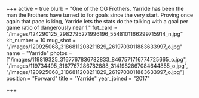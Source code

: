 +++
active = true
blurb = "One of the OG Frothers. Yarride has been the man the Frothers have turned to for goals since the very start. Proving once again that pace is king, Yarride lets the stats do the talking with a goal per game ratio of dangerously near 1."
fut_card = "/images/124290125_2982795271996196_5548101166299715914_n.jpg"
kit_number = 10
mug_shot = "/images/120925068_3186811208211829_2619703011883633997_o.jpg"
name = "Yarride"
photos = ["/images/119819325_3167767836782833_8467571716774725665_o.jpg", "/images/119734495_3167767286782888_3141982867084644855_o.jpg", "/images/120925068_3186811208211829_2619703011883633997_o.jpg"]
position = "Forward"
title = "Yarride"
year_joined = "2017"

+++

